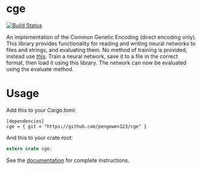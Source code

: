 # cge

[![Build Status](https://travis-ci.org/pengowen123/cge.svg?branch=master)](https://travis-ci.org/pengowen123/cge)

An implementation of the Common Genetic Encoding (direct encoding only). This library provides functionality for reading and writing neural networks to files and strings, and evaluating them. No method of training is provided, instead use [this](https://github.com/pengowen123/eant2). Train a neural network, save it to a file in the correct format, then load it using this library. The network can now be evaluated using the evaluate method.

# Usage

Add this to your Cargo.toml:

```
[dependencies]
cge = { git = "https://github.com/pengowen123/cge" }
```

And this to your crate root:

```rust
extern crate cge;
```

See the [documentation](http://pengowen123.github.io/cge/cge/index.html) for complete instructions.
